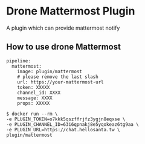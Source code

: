 # Drone Mattermost Plugin
A plugin which can provide mattermost notify

## How to use drone Mattermost

```yaml=
pipeline:
  mattermost:
    image: plugin/mattermost
    # please remove the last slash
    url: https://your-mattermost-url 
    token: XXXXX
    channel_id: XXXX
    message: XXXX
    props: XXXXX
```

```shell=
$ docker run --rm \
-e PLUGIN_TOKEN=o7kkk5qszffrjfz3ygjn8eqxse \
-e PLUGIN_CHANNEL_ID=63i6qpnakj8e5yqokeaz6tg9aa \
-e PLUGIN_URL=https://chat.hellosanta.tw \
plugin/mattermost
```